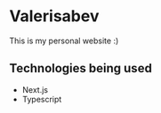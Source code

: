 # Valerisabev

This is my personal website :)

## Technologies being used

-   Next.js
-   Typescript
